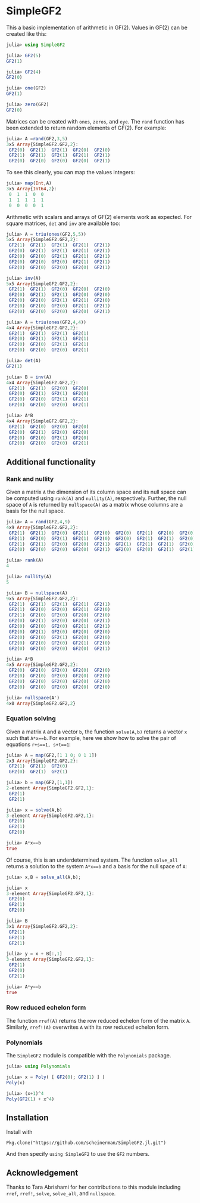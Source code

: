 # SimpleGF2

This a basic implementation of arithmetic in GF(2). Values in
GF(2) can be created like this:
```julia
julia> using SimpleGF2

julia> GF2(5)
GF2(1)

julia> GF2(4)
GF2(0)

julia> one(GF2)
GF2(1)

julia> zero(GF2)
GF2(0)
```
Matrices can be created with `ones`, `zeros`, and `eye`.
The `rand` function has been extended to return random
elements of GF(2). For example:
```julia
julia> A =rand(GF2,3,5)
3x5 Array{SimpleGF2.GF2,2}:
 GF2(0)  GF2(1)  GF2(1)  GF2(0)  GF2(0)
 GF2(1)  GF2(1)  GF2(1)  GF2(1)  GF2(1)
 GF2(0)  GF2(0)  GF2(0)  GF2(0)  GF2(1)
```
To see this clearly, you can map the values integers:
```julia
julia> map(Int,A)
3x5 Array{Int64,2}:
 0  1  1  0  0
 1  1  1  1  1
 0  0  0  0  1
```

Arithmetic with scalars and arrays of GF(2) elements
work as expected. For square matrices, `det` and `inv`
are available too:
```julia
julia> A = triu(ones(GF2,5,5))
5x5 Array{SimpleGF2.GF2,2}:
 GF2(1)  GF2(1)  GF2(1)  GF2(1)  GF2(1)
 GF2(0)  GF2(1)  GF2(1)  GF2(1)  GF2(1)
 GF2(0)  GF2(0)  GF2(1)  GF2(1)  GF2(1)
 GF2(0)  GF2(0)  GF2(0)  GF2(1)  GF2(1)
 GF2(0)  GF2(0)  GF2(0)  GF2(0)  GF2(1)

julia> inv(A)
5x5 Array{SimpleGF2.GF2,2}:
 GF2(1)  GF2(1)  GF2(0)  GF2(0)  GF2(0)
 GF2(0)  GF2(1)  GF2(1)  GF2(0)  GF2(0)
 GF2(0)  GF2(0)  GF2(1)  GF2(1)  GF2(0)
 GF2(0)  GF2(0)  GF2(0)  GF2(1)  GF2(1)
 GF2(0)  GF2(0)  GF2(0)  GF2(0)  GF2(1)

julia> A = triu(ones(GF2,4,4))
4x4 Array{SimpleGF2.GF2,2}:
 GF2(1)  GF2(1)  GF2(1)  GF2(1)
 GF2(0)  GF2(1)  GF2(1)  GF2(1)
 GF2(0)  GF2(0)  GF2(1)  GF2(1)
 GF2(0)  GF2(0)  GF2(0)  GF2(1)

julia> det(A)
GF2(1)

julia> B = inv(A)
4x4 Array{SimpleGF2.GF2,2}:
 GF2(1)  GF2(1)  GF2(0)  GF2(0)
 GF2(0)  GF2(1)  GF2(1)  GF2(0)
 GF2(0)  GF2(0)  GF2(1)  GF2(1)
 GF2(0)  GF2(0)  GF2(0)  GF2(1)

julia> A*B
4x4 Array{SimpleGF2.GF2,2}:
 GF2(1)  GF2(0)  GF2(0)  GF2(0)
 GF2(0)  GF2(1)  GF2(0)  GF2(0)
 GF2(0)  GF2(0)  GF2(1)  GF2(0)
 GF2(0)  GF2(0)  GF2(0)  GF2(1)
 ```


## Additional functionality

### Rank and nullity

Given a matrix `A` the dimension of its column space and its
null space can be computed using `rank(A)` and `nullity(A)`,
respectively. Further, the null space of `A` is returned by
`nullspace(A)` as a matrix whose columns are a basis for the
null space.
```julia
julia> A = rand(GF2,4,9)
4x9 Array{SimpleGF2.GF2,2}:
 GF2(1)  GF2(1)  GF2(0)  GF2(1)  GF2(0)  GF2(0)  GF2(1)  GF2(0)  GF2(0)
 GF2(1)  GF2(0)  GF2(1)  GF2(1)  GF2(0)  GF2(0)  GF2(1)  GF2(1)  GF2(0)
 GF2(1)  GF2(1)  GF2(0)  GF2(0)  GF2(1)  GF2(1)  GF2(1)  GF2(1)  GF2(0)
 GF2(0)  GF2(0)  GF2(0)  GF2(0)  GF2(1)  GF2(0)  GF2(0)  GF2(1)  GF2(1)

julia> rank(A)
4

julia> nullity(A)
5

julia> B = nullspace(A)
9x5 Array{SimpleGF2.GF2,2}:
 GF2(1)  GF2(1)  GF2(1)  GF2(1)  GF2(1)
 GF2(1)  GF2(0)  GF2(0)  GF2(1)  GF2(0)
 GF2(1)  GF2(0)  GF2(0)  GF2(0)  GF2(0)
 GF2(0)  GF2(1)  GF2(0)  GF2(0)  GF2(1)
 GF2(0)  GF2(0)  GF2(0)  GF2(1)  GF2(1)
 GF2(0)  GF2(1)  GF2(0)  GF2(0)  GF2(0)
 GF2(0)  GF2(0)  GF2(1)  GF2(0)  GF2(0)
 GF2(0)  GF2(0)  GF2(0)  GF2(1)  GF2(0)
 GF2(0)  GF2(0)  GF2(0)  GF2(0)  GF2(1)

julia> A*B
4x5 Array{SimpleGF2.GF2,2}:
 GF2(0)  GF2(0)  GF2(0)  GF2(0)  GF2(0)
 GF2(0)  GF2(0)  GF2(0)  GF2(0)  GF2(0)
 GF2(0)  GF2(0)  GF2(0)  GF2(0)  GF2(0)
 GF2(0)  GF2(0)  GF2(0)  GF2(0)  GF2(0)

julia> nullspace(A')
4x0 Array{SimpleGF2.GF2,2}
```

### Equation solving

Given a matrix `A` and a vector `b`, the function `solve(A,b)`
returns a vector `x` such that `A*x==b`. For example,
here we show how to solve the pair of equations `r+s==1, s+t==1`:
```julia
julia> A = map(GF2,[1 1 0; 0 1 1])
2x3 Array{SimpleGF2.GF2,2}:
 GF2(1)  GF2(1)  GF2(0)
 GF2(0)  GF2(1)  GF2(1)

julia> b = map(GF2,[1,1])
2-element Array{SimpleGF2.GF2,1}:
 GF2(1)
 GF2(1)

julia> x = solve(A,b)
3-element Array{SimpleGF2.GF2,1}:
 GF2(0)
 GF2(1)
 GF2(0)

julia> A*x==b
true
```
Of course, this is an underdetermined system. The function
`solve_all` returns a solution to the system `A*x==b` and
a basis for the null space of `A`:
```julia
julia> x,B = solve_all(A,b);

julia> x
3-element Array{SimpleGF2.GF2,1}:
 GF2(0)
 GF2(1)
 GF2(0)

julia> B
3x1 Array{SimpleGF2.GF2,2}:
 GF2(1)
 GF2(1)
 GF2(1)

julia> y = x + B[:,1]
3-element Array{SimpleGF2.GF2,1}:
 GF2(1)
 GF2(0)
 GF2(1)

julia> A*y==b
true
```

### Row reduced echelon form

The function `rref(A)` returns the row reduced echelon form
of the matrix `A`. Similarly, `rref!(A)` overwrites `A` with
its row reduced echelon form.



### Polynomials

The `SimpleGF2` module is compatible with the `Polynomials` package.

```julia
julia> using Polynomials

julia> x = Poly( [ GF2(0); GF2(1) ] )
Poly(x)

julia> (x+1)^4
Poly(GF2(1) + x^4)
```

## Installation

 Install with
 ```
 Pkg.clone("https://github.com/scheinerman/SimpleGF2.jl.git")
 ```

 And then specify `using SimpleGF2` to use the `GF2` numbers.



## Acknowledgement

Thanks to Tara Abrishami for her contributions to this module including
`rref`, `rref!`, `solve`, `solve_all`, and `nullspace`.
